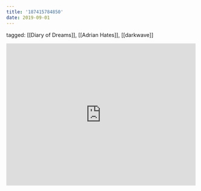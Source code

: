 ```yaml
---
title: '187415784850'
date: 2019-09-01
---
```

tagged: [[Diary of Dreams]], [[Adrian Hates]], [[darkwave]]
<iframe allow="accelerometer; autoplay; clipboard-write; encrypted-media; gyroscope; picture-in-picture" allowfullscreen="" frameborder="0" height="375" id="youtube_iframe" src="https://www.youtube.com/embed/26DpYIISjTE?feature=oembed&amp;enablejsapi=1&amp;origin=https://safe.txmblr.com&amp;wmode=opaque" width="500"></iframe>